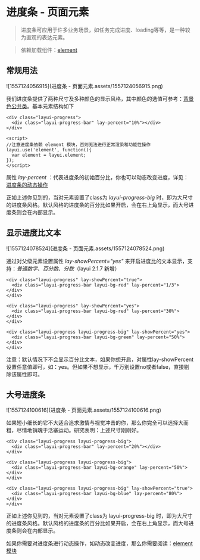 # 进度条 - 页面元素

>   进度条可应用于许多业务场景，如任务完成进度、loading等等，是一种较为直观的表达元素。

>   依赖加载组件：[element](https://www.layui.com/doc/modules/element.html)



## 常规用法

![1557124056915](进度条 - 页面元素.assets/1557124056915.png)

我们进度条提供了两种尺寸及多种颜色的显示风格，其中颜色的选值可参考：[背景色公共类](https://www.layui.com/doc/base/element.html#css)。基本元素结构如下

```
<div class="layui-progress">
  <div class="layui-progress-bar" lay-percent="10%"></div>
</div>
 
<script>
//注意进度条依赖 element 模块，否则无法进行正常渲染和功能性操作
layui.use('element', function(){
  var element = layui.element;
});
</script>
```

属性 *lay-percent* ：代表进度条的初始百分比，你也可以动态改变进度，详见：[进度条的动态操作](https://www.layui.com/doc/modules/element.html#progress)

正如上述你见到的，当对元素设置了class为 *layui-progress-big* 时，即为大尺寸的进度条风格。默认风格的进度条的百分比如果开启，会在右上角显示，而大号进度条则会在内部显示。

## 显示进度比文本

![1557124078524](进度条 - 页面元素.assets/1557124078524.png)

通过对父级元素设置属性 *lay-showPercent="yes"* 来开启进度比的文本显示，支持：*普通数字*、*百分数*、*分数*（layui 2.1.7 新增）

```
<div class="layui-progress" lay-showPercent="true">
  <div class="layui-progress-bar layui-bg-red" lay-percent="1/3"></div>
</div>
       
<div class="layui-progress" lay-showPercent="yes">
  <div class="layui-progress-bar layui-bg-red" lay-percent="30%"></div>
</div>
 
<div class="layui-progress layui-progress-big" lay-showPercent="yes">
  <div class="layui-progress-bar layui-bg-green" lay-percent="50%"></div>
</div>
```

注意：默认情况下不会显示百分比文本，如果你想开启，对属性lay-showPercent设置任意值即可，如：yes。但如果不想显示，千万别设置no或者false，直接剔除该属性即可。

## 大号进度条

![1557124100616](进度条 - 页面元素.assets/1557124100616.png)

如果短小细长的它不大适合追求激情与视觉冲击的你，那么你完全可以选择大而粗，尽情地销魂于活塞运动。研究表明：上述尺寸刚刚好。

```
<div class="layui-progress layui-progress-big">
  <div class="layui-progress-bar" lay-percent="20%"></div>
</div>
 
<div class="layui-progress layui-progress-big">
  <div class="layui-progress-bar layui-bg-orange" lay-percent="50%"></div>
</div>
 
<div class="layui-progress layui-progress-big" lay-showPercent="true">
  <div class="layui-progress-bar layui-bg-blue" lay-percent="80%"></div>
</div>
```

正如上述你见到的，当对元素设置了class为 layui-progress-big 时，即为大尺寸的进度条风格。默认风格的进度条的百分比如果开启，会在右上角显示，而大号进度条则会在内部显示。

如果你需要对进度条进行动态操作，如动态改变进度，那么你需要阅读：[element模块](https://www.layui.com/doc/modules/element.html)